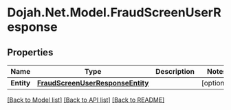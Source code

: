 # Dojah.Net.Model.FraudScreenUserResponse

## Properties

Name | Type | Description | Notes
------------ | ------------- | ------------- | -------------
**Entity** | [**FraudScreenUserResponseEntity**](FraudScreenUserResponseEntity.md) |  | [optional] 

[[Back to Model list]](../README.md#documentation-for-models) [[Back to API list]](../README.md#documentation-for-api-endpoints) [[Back to README]](../README.md)

